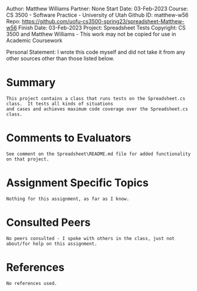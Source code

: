 ﻿
Author:			Matthew Williams
Partner:		None
Start Date:		03-Feb-2023
Course:			CS 3500 - Software Practice - University of Utah
Github ID:		matthew-w56
Repo:			https://github.com/uofu-cs3500-spring23/spreadsheet-Matthew-w56
Finish Date:	03-Feb-2023
Project:		Spreadsheet Tests
Copyright:		CS 3500 and Matthew Williams - This work may not be copied for use in Academic Coursework

Personal Statement: I wrote this code myself and did not take it from any other sources other than those listed below.

# Summary

	This project contains a class that runs tests on the Spreadsheet.cs class.  It tests all kinds of situations
	and cases and achieves maximum code coverage over the Spreadsheet.cs class.

# Comments to Evaluators

	See comment on the Spreadsheet\README.md file for added functionality on that project.

# Assignment Specific Topics
	
	Nothing for this assignment, as far as I know.

# Consulted Peers
	
	No peers consulted - I spoke with others in the class, just not about/for help on this assignment.

# References

	No references used.